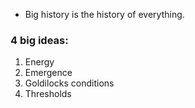 - Big history is the history of everything. 
### 4 big ideas:
1. Energy
2. Emergence
3. Goldilocks conditions
4. Thresholds
 
